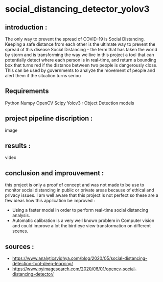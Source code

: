 # social_distancing_detector_yolov3

## introduction :

The only way to prevent the spread of COVID-19 is Social Distancing. Keeping a safe distance from each other is the ultimate way to prevent the spread of this disease
Social Distancing – the term that has taken the world by storm and is transforming the way we live
in this project a tool that can potentially detect where each person is in real-time, and return a bounding box that turns red if the distance between two people is dangerously close. This can be used by governments to analyze the movement of people and alert them if the situation turns seriou

## Requirements

Python
Numpy
OpenCV
Scipy
Yolov3 : Object Detection models


## project pipeline discription :

image 

## results :

video

## conclusion and improuvement : 

this project is only a proof of concept and was not made to be use to monitor social distancing in public or private areas because of ethical and privacy issues.
I am well aware that this project is not perfect so these are a few ideas how this application be improved :
* Using a faster model in order to perform real-time social distancing analysis.
* Automatic calibration is a very well known problem in Computer vision and could improve a lot the bird eye view transformation on different scenes.

## sources :

* https://www.analyticsvidhya.com/blog/2020/05/social-distancing-detection-tool-deep-learning/
* https://www.pyimagesearch.com/2020/06/01/opencv-social-distancing-detector/
